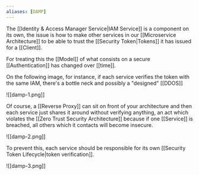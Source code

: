 ```yaml
---
aliases: [DAMP]
---
```


The [[Identity & Access Manager Service|IAM Service]] is a component on its own, the issue is how to make other services in our [[Microservice Architecture]] to be able to trust the [[Security Token|Tokens]] it has issued for a [[Client]].

For treating this the [[Model]] of what consists on a secure [[Authentication]] has changed over [[time]].

On the following image, for instance, if each service verifies the token with the same IAM, there's a bottle neck and possibly a "designed" [[DDOS]]

![[damp-1.png]]

Of course, a [[Reverse Proxy]] can sit on front of your architecture and then each service just shares it around without verifying anything, an act which violates the [[Zero Trust Security Architecture]] because if one [[Service]] is breached, all others which it contacts will become insecure.

![[damp-2.png]]

To prevent this, each service should be responsible for its own [[Security Token Lifecycle|token verification]].

![[damp-3.png]]